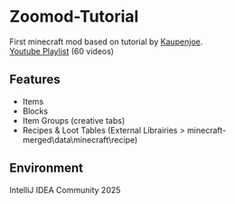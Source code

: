 # Zoomod-Tutorial
First minecraft mod based on tutorial by [Kaupenjoe](https://github.com/Tutorials-By-Kaupenjoe).\
[Youtube Playlist](https://www.youtube.com/playlist?list=PLKGarocXCE1H_HxOYihQMq0mlpqiUJj4L) (60 videos)

## Features

- Items
- Blocks
- Item Groups (creative tabs)
- Recipes & Loot Tables (External Librairies > minecraft-merged\data\minecraft\recipe)

## Environment
IntelliJ IDEA Community 2025
